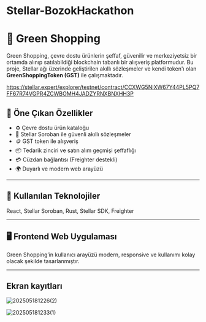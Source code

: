 # Stellar-BozokHackathon
# 🛒 Green Shopping

Green Shopping, çevre dostu ürünlerin şeffaf, güvenilir ve merkeziyetsiz bir ortamda alınıp satılabildiği blockchain tabanlı bir alışveriş platformudur. Bu proje, Stellar ağı üzerinde geliştirilen akıllı sözleşmeler ve kendi token'ı olan **GreenShoppingToken (GST)** ile çalışmaktadır.


https://stellar.expert/explorer/testnet/contract/CCXWG5NIXW67Y44PL5PQ7FF67R74VGPR4ZCWBOMH4JADZYRNXBNXHH3P

## 🌟 Öne Çıkan Özellikler

- ♻️ Çevre dostu ürün kataloğu
- 🔐 Stellar Soroban ile güvenli akıllı sözleşmeler
- 🪙 GST token ile alışveriş
- 📦 Tedarik zinciri ve satın alım geçmişi şeffaflığı
- 💳 Cüzdan bağlantısı (Freighter destekli)
- 🌍 Duyarlı ve modern web arayüzü

---

## 🧰 Kullanılan Teknolojiler

React, Stellar Soroban, Rust, Stellar SDK, Freighter 

---

## 🖥️ Frontend Web Uygulaması

Green Shopping’in kullanıcı arayüzü modern, responsive ve kullanımı kolay olacak şekilde tasarlanmıştır.

---

## Ekran kayıtları
![202505181226(2)](https://github.com/user-attachments/assets/5088dc8e-b2fa-448d-ab75-92debc0e3fd3)


![202505181233(1)](https://github.com/user-attachments/assets/acda94e2-79ca-46c6-994a-802c3fed75cc)
